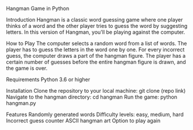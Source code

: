 Hangman Game in Python

Introduction
Hangman is a classic word guessing game where one player thinks of a word and the other player tries to guess the word by suggesting letters. In this version of Hangman, you'll be playing against the computer.

How to Play
The computer selects a random word from a list of words.
The player has to guess the letters in the word one by one.
For every incorrect guess, the computer draws a part of the hangman figure.
The player has a certain number of guesses before the entire hangman figure is drawn, and the game is over.

Requirements
Python 3.6 or higher

Installation
Clone the repository to your local machine: git clone (repo link)
Navigate to the hangman directory: cd hangman
Run the game: python hangman.py

Features
Randomly generated words
Difficulty levels: easy, medium, hard
Incorrect guess counter
ASCII hangman art
Option to play again